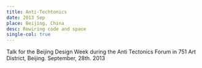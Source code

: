 ```yaml
---
title: Anti-Techtonics
date: 2013 Sep
place: Beijing, China
desc: Rewiring code and space
single-col: true
---
```


Talk for the Beijing Design Week during the Anti Tectonics Forum in 751 Art District, Beijing. 
September, 28th. 2013
